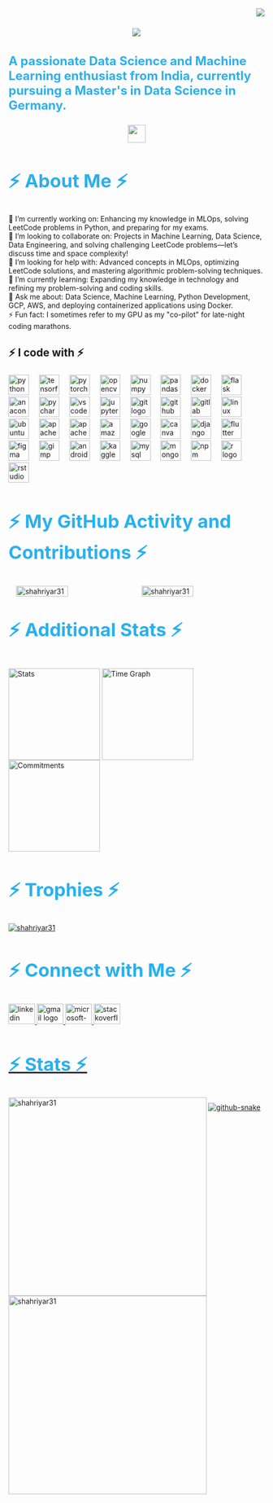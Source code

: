 <img align="right" src="https://visitor-badge.laobi.icu/badge?page_id=shahriyar31.shahriyar31" />

<h1 align="center">
    <img src="https://readme-typing-svg.demolab.com?font=Roboto+Slab&color=%232AB0EE&size=45&center=true&vCenter=true&width=500&duration=3000&pause=1000&lines=Hi+There!+👋;+I'm+Farhan+Shahriyar!;" />
</h1>

<h3 align="left" style="font-size: 24px; color: #2AB0EE;">A passionate Data Science and Machine Learning enthusiast from India, currently pursuing a Master's in Data Science in Germany.</h3>

<p align="center">
  <img src="https://readme-typing-svg.demolab.com?font=Roboto+Slab&color=%232AB0EE&size=35&center=true&vCenter=true&width=450&duration=3000&pause=1000&lines=Data+Science;Data+Engineer;Machine+Learning+Explorer" width="auto" height="35"/>
</p>

<h2 align="left" style="font-size: 36px; color: #2AB0EE;">⚡ About Me ⚡</h2>
<p align="left" style="max-width: 800px; margin: auto;">
🔭 I’m currently working on: Enhancing my knowledge in MLOps, solving LeetCode problems in Python, and preparing for my exams.<br>👯 I’m looking to collaborate on: Projects in Machine Learning, Data Science, Data Engineering, and solving challenging LeetCode problems—let’s discuss time and space complexity!<br>🤝 I’m looking for help with: Advanced concepts in MLOps, optimizing LeetCode solutions, and mastering algorithmic problem-solving techniques.<br>🌱 I’m currently learning: Expanding my knowledge in technology and refining my problem-solving and coding skills.<br>💬 Ask me about: Data Science, Machine Learning, Python Development, GCP, AWS, and deploying containerized applications using Docker.<br>⚡ Fun fact:  I sometimes refer to my GPU as my "co-pilot" for late-night coding marathons.<br>
</p>

<h2 align="left">⚡ I code with ⚡</h2>

###

<div align="left">
  <img src="https://cdn.jsdelivr.net/gh/devicons/devicon/icons/python/python-original.svg" height="40" alt="python logo"  />
  <img width="12" />
  <img src="https://cdn.jsdelivr.net/gh/devicons/devicon/icons/tensorflow/tensorflow-original.svg" height="40" alt="tensorflow logo"  />
  <img width="12" />
  <img src="https://cdn.jsdelivr.net/gh/devicons/devicon/icons/pytorch/pytorch-original.svg" height="40" alt="pytorch logo"  />
  <img width="12" />
  <img src="https://cdn.jsdelivr.net/gh/devicons/devicon/icons/opencv/opencv-original.svg" height="40" alt="opencv logo"  />
  <img width="12" />
  <img src="https://cdn.jsdelivr.net/gh/devicons/devicon/icons/numpy/numpy-original.svg" height="40" alt="numpy logo"  />
  <img width="12" />
  <img src="https://cdn.jsdelivr.net/gh/devicons/devicon/icons/pandas/pandas-original.svg" height="40" alt="pandas logo"  />
  <img width="12" />
  <img src="https://cdn.jsdelivr.net/gh/devicons/devicon/icons/docker/docker-original.svg" height="40" alt="docker logo"  />
  <img width="12" />
  <img src="https://cdn.jsdelivr.net/gh/devicons/devicon/icons/flask/flask-original.svg" height="40" alt="flask logo"  />
  <img width="12" />
  <img src="https://cdn.jsdelivr.net/gh/devicons/devicon/icons/anaconda/anaconda-original.svg" height="40" alt="anaconda logo"  />
  <img width="12" />
  <img src="https://cdn.jsdelivr.net/gh/devicons/devicon/icons/pycharm/pycharm-original.svg" height="40" alt="pycharm logo"  />
  <img width="12" />
  <img src="https://cdn.jsdelivr.net/gh/devicons/devicon/icons/vscode/vscode-original.svg" height="40" alt="vscode logo"  />
  <img width="12" />
  <img src="https://cdn.jsdelivr.net/gh/devicons/devicon/icons/jupyter/jupyter-original.svg" height="40" alt="jupyter logo"  />
  <img width="12" />
  <img src="https://cdn.jsdelivr.net/gh/devicons/devicon/icons/git/git-original.svg" height="40" alt="git logo"  />
  <img width="12" />
  <img src="https://cdn.jsdelivr.net/gh/devicons/devicon/icons/github/github-original.svg" height="40" alt="github logo"  />
  <img width="12" />
  <img src="https://cdn.jsdelivr.net/gh/devicons/devicon/icons/gitlab/gitlab-original.svg" height="40" alt="gitlab logo"  />
  <img width="12" />
  <img src="https://cdn.jsdelivr.net/gh/devicons/devicon/icons/linux/linux-original.svg" height="40" alt="linux logo"  />
  <img width="12" />
  <img src="https://cdn.jsdelivr.net/gh/devicons/devicon/icons/ubuntu/ubuntu-plain.svg" height="40" alt="ubuntu logo"  />
  <img width="12" />
  <img src="https://cdn.jsdelivr.net/gh/devicons/devicon/icons/apache/apache-original.svg" height="40" alt="apache logo"  />
  <img width="12" />
  <img src="https://cdn.jsdelivr.net/gh/devicons/devicon/icons/apachekafka/apachekafka-original.svg" height="40" alt="apachekafka logo"  />
  <img width="12" />
  <img src="https://cdn.jsdelivr.net/gh/devicons/devicon/icons/amazonwebservices/amazonwebservices-line-wordmark.svg" height="40" alt="amazonwebservices logo"  />
  <img width="12" />
  <img src="https://cdn.jsdelivr.net/gh/devicons/devicon/icons/googlecloud/googlecloud-original.svg" height="40" alt="googlecloud logo"  />
  <img width="12" />
  <img src="https://cdn.jsdelivr.net/gh/devicons/devicon/icons/canva/canva-original.svg" height="40" alt="canva logo"  />
  <img width="12" />
  <img src="https://cdn.jsdelivr.net/gh/devicons/devicon/icons/django/django-plain.svg" height="40" alt="django logo"  />
  <img width="12" />
  <img src="https://cdn.jsdelivr.net/gh/devicons/devicon/icons/flutter/flutter-original.svg" height="40" alt="flutter logo"  />
  <img width="12" />
  <img src="https://cdn.jsdelivr.net/gh/devicons/devicon/icons/figma/figma-original.svg" height="40" alt="figma logo"  />
  <img width="12" />
  <img src="https://cdn.jsdelivr.net/gh/devicons/devicon/icons/gimp/gimp-original.svg" height="40" alt="gimp logo"  />
  <img width="12" />
  <img src="https://cdn.jsdelivr.net/gh/devicons/devicon/icons/androidstudio/androidstudio-original.svg" height="40" alt="androidstudio logo"  />
  <img width="12" />
  <img src="https://cdn.jsdelivr.net/gh/devicons/devicon/icons/kaggle/kaggle-original.svg" height="40" alt="kaggle logo"  />
  <img width="12" />
  <img src="https://cdn.jsdelivr.net/gh/devicons/devicon/icons/mysql/mysql-original.svg" height="40" alt="mysql logo"  />
  <img width="12" />
  <img src="https://cdn.jsdelivr.net/gh/devicons/devicon/icons/mongodb/mongodb-original.svg" height="40" alt="mongodb logo"  />
  <img width="12" />
  <img src="https://cdn.jsdelivr.net/gh/devicons/devicon/icons/npm/npm-original-wordmark.svg" height="40" alt="npm logo"  />
  <img width="12" />
  <img src="https://cdn.jsdelivr.net/gh/devicons/devicon/icons/r/r-original.svg" height="40" alt="r logo"  />
  <img width="12" />
  <img src="https://cdn.jsdelivr.net/gh/devicons/devicon/icons/rstudio/rstudio-original.svg" height="40" alt="rstudio logo"  />
</div>

###

<h2 align="left" style="font-size: 36px; color: #2AB0EE;">⚡ My GitHub Activity and Contributions ⚡</h2>
<p align="left">
  <div style="display: flex; justify-content: center; gap: 20px;">
    <img align="center" src="https://github-readme-stats.vercel.app/api/top-langs?username=shahriyar31&show_icons=true&locale=en&layout=compact&theme=dark" alt="shahriyar31" width="45%" />
    <img align="center" src="https://github-contributor-stats.vercel.app/api?username=Shahriyar31&limit=5&theme=dark&combine_all_yearly_contributions=true" alt="shahriyar31" width="45%" />
  </div>
</p>


<h2 align="left" style="font-size: 36px; color: #2AB0EE; margin-top: 40px;">⚡ Additional Stats ⚡</h2>
<p align="left" style="margin-top: 40px;">
  <img align="center" src="http://github-profile-summary-cards.vercel.app/api/cards/stats?username=shahriyar31&theme=dark" height="180em" alt="Stats"/>
  <img align="center" src="http://github-profile-summary-cards.vercel.app/api/cards/productive-time?username=shahriyar31&theme=dark&utcOffset=5.30" height="180em" alt="Time Graph"/>
  <img align="center" src="http://github-profile-summary-cards.vercel.app/api/cards/profile-details?username=shahriyar31&theme=dark" height="180em" alt="Commitments"/>
</p>

<h2 align="left" style="font-size: 36px; color: #2AB0EE;">⚡ Trophies ⚡</h2>
<p align="left">
  <a href="https://github.com/ryo-ma/github-profile-trophy">
    <img src="https://github-profile-trophy.vercel.app/?username=shahriyar31&theme=darkhub&row=1&column=6" alt="shahriyar31" />
  </a>
</p>

<h2 align="left" style="font-size: 36px; color: #2AB0EE;">⚡ Connect with Me ⚡</h2>
<div align="left">
<!-- LinkedIn -->
<a href="https://www.linkedin.com/in/farhanshahriyar" target="_blank">
<img src="https://raw.githubusercontent.com/maurodesouza/profile-readme-generator/master/src/assets/icons/social/linkedin/default.svg" width="52" height="40" alt="linkedin logo"  />
<!-- Gmail -->
<a href="mailto:shahriyarfarhan3101@gmail.com" target="_blank">      
<img src="https://raw.githubusercontent.com/maurodesouza/profile-readme-generator/master/src/assets/icons/social/gmail/default.svg" width="52" height="40" alt="gmail logo"  />
<!-- Outlook -->
<a href="shahriyarfarhan3101@outlook.com" target="_blank">
<img src="https://raw.githubusercontent.com/maurodesouza/profile-readme-generator/master/src/assets/icons/social/microsoft-outlook/default.svg" width="52" height="40" alt="microsoft-outlook logo"  />
<!-- StackOverflow -->
<a href="https://stackoverflow.com/users/your-stackoverflow-id" target="_blank">
<img src="https://raw.githubusercontent.com/maurodesouza/profile-readme-generator/master/src/assets/icons/social/stackoverflow/default.svg" width="52" height="40" alt="stackoverflow logo"  />
</div>

<h2 align="left" style="font-size: 36px; color: #2AB0EE;">⚡ Stats ⚡</h2>
<p align="left" style="margin-bottom: 40px;">
  <!-- Streak Stats -->
  <img align="left" width="390" src="https://github-readme-streak-stats.herokuapp.com/?user=shahriyar31&theme=black-ice&background=242424&ring=2AB0EE&fire=2AB0EE" alt="shahriyar31" />

  <!-- GitHub Stats -->
  <img align="left" width="390" src="https://github-readme-stats.vercel.app/api?username=shahriyar31&show_icons=true&locale=en&theme=radical&bg_color=242424&border_color=2AB0EE" alt="shahriyar31" />
</p>
<picture>
  <source media="(prefers-color-scheme: dark)" srcset="https://raw.githubusercontent.com/tobiasmeyhoefer/tobiasmeyhoefer/output/github-snake-dark.svg" />
  <source media="(prefers-color-scheme: light)" srcset="https://raw.githubusercontent.com/tobiasmeyhoefer/tobiasmeyhoefer/output/github-snake.svg" />
  <img alt="github-snake" src="https://raw.githubusercontent.com/tobiasmeyhoefer/tobiasmeyhoefer/output/github-snake.svg" />
</picture>
